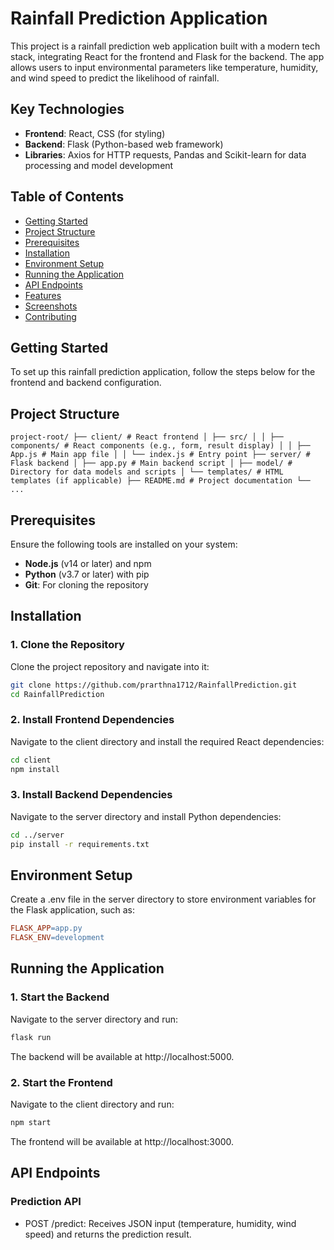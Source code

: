 # Rainfall Prediction Application

This project is a rainfall prediction web application built with a modern tech stack, integrating React for the frontend and Flask for the backend. The app allows users to input environmental parameters like temperature, humidity, and wind speed to predict the likelihood of rainfall.

## Key Technologies

- **Frontend**: React, CSS (for styling)
- **Backend**: Flask (Python-based web framework)
- **Libraries**: Axios for HTTP requests, Pandas and Scikit-learn for data processing and model development

## Table of Contents

- [Getting Started](#getting-started)
- [Project Structure](#project-structure)
- [Prerequisites](#prerequisites)
- [Installation](#installation)
- [Environment Setup](#environment-setup)
- [Running the Application](#running-the-application)
- [API Endpoints](#api-endpoints)
- [Features](#features)
- [Screenshots](#screenshots)
- [Contributing](#contributing)

## Getting Started

To set up this rainfall prediction application, follow the steps below for the frontend and backend configuration.

## Project Structure

```
project-root/ ├── client/ # React frontend │ ├── src/ │ │ ├── components/ # React components (e.g., form, result display) │ │ ├── App.js # Main app file │ │ └── index.js # Entry point ├── server/ # Flask backend │ ├── app.py # Main backend script │ ├── model/ # Directory for data models and scripts │ └── templates/ # HTML templates (if applicable) ├── README.md # Project documentation └── ...
```

## Prerequisites

Ensure the following tools are installed on your system:

- **Node.js** (v14 or later) and npm
- **Python** (v3.7 or later) with pip
- **Git**: For cloning the repository

## Installation

### 1. Clone the Repository

Clone the project repository and navigate into it:

```bash
git clone https://github.com/prarthna1712/RainfallPrediction.git
cd RainfallPrediction

```

### 2. Install Frontend Dependencies

Navigate to the client directory and install the required React dependencies:

```bash
cd client
npm install

```

### 3. Install Backend Dependencies

Navigate to the server directory and install Python dependencies:

```bash
cd ../server
pip install -r requirements.txt
```

## Environment Setup

Create a .env file in the server directory to store environment variables for the Flask application, such as:

```makefile
FLASK_APP=app.py
FLASK_ENV=development
```

## Running the Application

### 1. Start the Backend

Navigate to the server directory and run:

```bash
flask run
```

The backend will be available at http://localhost:5000.

### 2. Start the Frontend

Navigate to the client directory and run:

```bash
npm start
```

The frontend will be available at http://localhost:3000.

## API Endpoints

### Prediction API

- POST /predict: Receives JSON input (temperature, humidity, wind speed) and returns the prediction result.
